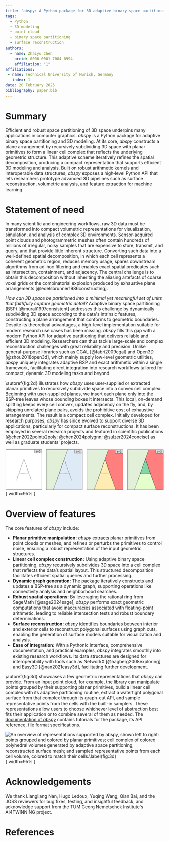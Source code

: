 ```yaml
---
title: 'abspy: A Python package for 3D adaptive binary space partitioning and modeling'
tags:
  - Python
  - 3D modeling
  - point cloud
  - binary space partitioning
  - surface reconstruction
authors:
  - name: Zhaiyu Chen
    orcid: 0000-0001-7084-0994
    affiliation: "1"
affiliations:
 - name: Technical University of Munich, Germany
   index: 1
date: 20 February 2025
bibliography: paper.bib
---
```


# Summary

Efficient and robust space partitioning of 3D space underpins many applications in computer graphics. *abspy* is a Python package for adaptive binary space partitioning and 3D modeling. At its core, *abspy* constructs a plane arrangement by recursively subdividing 3D space with planar primitives to form a linear cell complex that reflects the underlying geometric structure. This adaptive scheme iteratively refines the spatial decomposition, producing a compact representation that supports efficient 3D modeling and analysis. Built on robust arithmetic kernels and interoperable data structures, *abspy* exposes a high‑level Python API that lets researchers prototype advanced 3D pipelines such as surface reconstruction, volumetric analysis, and feature extraction for machine learning.

# Statement of need

In many scientific and engineering workflows, raw 3D data must be transformed into compact volumetric representations for visualization, simulation, and analysis of complex 3D environments. Sensor-acquired point clouds and photogrammetric meshes often contain hundreds of millions of irregular, noisy samples that are expensive to store, transmit, and query, and that provide little inherent structure. Converting such data into a well-defined spatial decomposition, in which each cell represents a coherent geometric region, reduces memory usage, spares downstream algorithms from ad-hoc filtering and enables exact spatial predicates such as intersection, containment, and adjacency. The central challenge is to obtain this decomposition without inheriting the aliasing artefacts of coarse voxel grids or the combinatorial explosion produced by exhaustive plane arrangements [@edelsbrunner1986constructing].

*How can 3D space be partitioned into a minimal yet meaningful set of units that faithfully capture geometric detail?* Adaptive binary space partitioning (BSP) [@murali1997consistent] addresses this challenge by dynamically subdividing 3D space according to the data's intrinsic features, constructing a plane arrangement that conforms to geometric boundaries. Despite its theoretical advantages, a high-level implementation suitable for modern research use cases has been missing. *abspy* fills this gap with a modern Python API for adaptive partitioning that delivers reliable and efficient 3D modeling. Researchers can thus tackle large-scale and complex reconstruction challenges with great reliability and precision. Unlike general-purpose libraries such as CGAL [@fabri2009cgal] and Open3D [@zhou2018open3d], which mainly supply low-level geometric utilities, *abspy* uniquely integrates adaptive BSP and exact arithmetic within a single framework, facilitating direct integration into research workflows tailored for compact, dynamic 3D modeling tasks and beyond.

\autoref{fig:2d} illustrates how *abspy* uses user-supplied or extracted planar primitives to recursively subdivide space into a convex cell complex. Beginning with user-supplied planes, we insert each plane only into the BSP-tree leaves whose bounding boxes it intersects. This local, on-demand splitting keeps every cell convex, updates adjacency on the fly, and, by skipping unrelated plane pairs, avoids the prohibitive cost of exhaustive arrangements. The result is a compact cell complex. Initially developed for research purposes, *abspy* has since evolved to support diverse 3D applications, particularly for compact surface reconstructions. It has been employed in several research projects and featured in scientific publications [@chen2022points2poly; @chen2024polygnn; @sulzer2024concise] as well as graduate students' projects.

![A 2D illustration for adaptive binary space partitioning. The ambient space is recursively partitioned into a cell complex with the insertion of planar primitives.\label{fig:2d}](assets/2d.png){ width=95% }


# Overview of features


The core features of *abspy* include:

- **Planar primitive manipulation:** *abspy* extracts planar primitives from point clouds or meshes, and refines or perturbs the primitives to control noise, ensuring a robust representation of the input geometric structures.
- **Linear cell complex construction:** Using adaptive binary space partitioning, *abspy* recursively subdivides 3D space into a cell complex that reflects the data’s spatial layout. This structured decomposition facilitates efficient spatial queries and further processing.
- **Dynamic graph generation:** The package iteratively constructs and updates a BSP-tree as a dynamic graph, supporting operations like connectivity analysis and neighborhood searches.
- **Robust spatial operations:** By leveraging the rational ring from SageMath [@sage2024sage], *abspy* performs exact geometric computations that avoid inaccuracies associated with floating-point arithmetic, leading to reliable intersection tests and robust boundary determinations.
- **Surface reconstruction:** *abspy* identifies boundaries between interior and exterior cells to reconstruct polygonal surfaces using graph cuts, enabling the generation of surface models suitable for visualization and analysis.
- **Ease of integration:** With a Pythonic interface, comprehensive documentation, and practical examples, *abspy* integrates smoothly into existing research workflows. Its data structures are designed for interoperability with tools such as NetworkX [@hagberg2008exploring] and Easy3D [@nan2021easy3d], facilitating further development.

\autoref{fig:3d} showcases a few geometric representations that *abspy* can provide. From an input point cloud, for example, the library can manipulate points grouped by their supporting planar primitives, build a linear cell complex with its adaptive partitioning routine, extract a watertight polygonal surface from that complex through its graph-cut API, and sample representative points from the cells with the built-in samplers. These representations allow users to choose whichever level of abstraction best fits their application or to combine several of them as needed. The [documentation of *abspy*](https://abspy.readthedocs.io/) contains tutorials for the package, its API reference, file format specifications.

![An overview of representations supported by *abspy*, shown left to right: points grouped and colored by planar primitives; cell complex of colored polyhedral volumes generated by adaptive space partitioning; reconstructed surface mesh; and sampled representative points from each cell volume, colored to match their cells.\label{fig:3d}](assets/3d.png){ width=95% }

# Acknowledgements

We thank Liangliang Nan, Hugo Ledoux, Yuqing Wang, Qian Bai, and the JOSS reviewers for bug fixes, testing, and insightful feedback, and acknowledge support from the TUM Georg Nemetschek Institute's AI4TWINNING project.

# References
